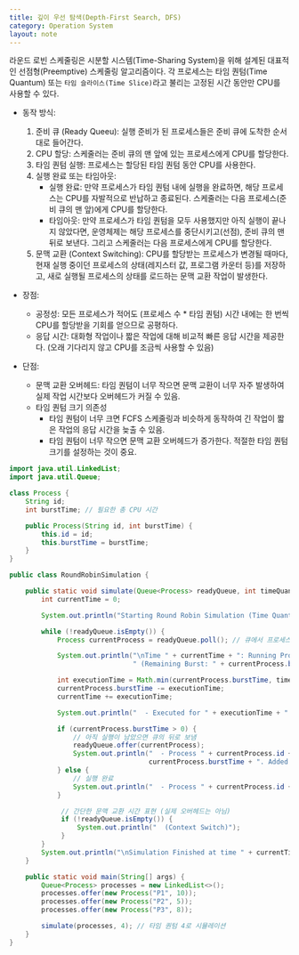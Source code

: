 ```yaml
---
title: 깊이 우선 탐색(Depth-First Search, DFS)
category: Operation System
layout: note
---
```

라운드 로빈 스케줄링은 시분할 시스템(Time-Sharing System)을 위해 설계된 대표적인 선점형(Preemptive) 스케줄링 알고리즘이다. 각 프로세스는 타임 퀀텀(Time Quantum) 또는 `타임 슬라이스(Time Slice)`라고 불리는 고정된 시간 동안만 CPU를 사용할 수 있다. 

- 동작 방식: 
	1. 준비 큐 (Ready Queeu): 실행 준비가 된 프로세스들은 준비 큐에 도착한 순서대로 들어간다.
	2. CPU 할당: 스케줄러는 준비 큐의 맨 앞에 있는 프로세스에게 CPU를 할당한다.
	3. 타임 퀀텀 실행: 프로세스는 할당된 타임 퀀텀 동안 CPU를 사용한다. 
	4. 실행 완료 또는 타임아웃:
		- 실행 완료: 만약 프로세스가 타임 퀀텀 내에 실행을 완료하면, 해당 프로세스는 CPU를 자발적으로 반납하고 종료된다. 스케줄러는 다음 프로세스(준비 큐의 맨 앞)에게 CPU를 할당한다. 
		-  타임아웃: 만약 프로세스가 타임 퀀텀을 모두 사용했지만 아직 실행이 끝나지 않았다면, 운영체제는 해당 프로세스를 중단시키고(선점), 준비 큐의 맨 뒤로 보낸다. 그리고 스케줄러는 다음 프로세스에게 CPU를 할당한다. 
	5. 문맥 교환 (Context Switching): CPU를 할당받는 프로세스가 변경될 때마다, 현재 실행 중이던 프로세스의 상태(레지스터 값, 프로그램 카운터 등)를 저장하고, 새로 실행될 프로세스의 상태를 로드하는 문맥 교환 작업이 발생한다. 

- 장점:
	- 공정성: 모든 프로세스가 적어도 (프로세스 수 * 타임 퀀텀) 시간 내에는 한 번씩 CPU를 할당받을 기회를 얻으므로 공평하다.
	- 응답 시간: 대화형 작업이나 짧은 작업에 대해 비교적 빠른 응답 시간을 제공한다. (오래 기다리지 않고 CPU를 조금씩 사용할 수 있음)
- 단점:
	- 문맥 교환 오버헤드: 타임 퀀텀이 너무 작으면 문맥 교환이 너무 자주 발생하여 실제 작업 시간보다 오버헤드가 커질 수 있음.
	- 타임 퀀텀 크기 의존성
		- 타임 퀀텀이 너무 크면 FCFS 스케줄링과 비슷하게 동작하여 긴 작업이 짧은 작업의 응답 시간을 늦출 수 있음.
		- 타임 퀀텀이 너무 작으면 문맥 교환 오버헤드가 증가한다. 적절한 타임 퀀텀 크기를 설정하는 것이 중요.


```java
import java.util.LinkedList;
import java.util.Queue;

class Process {
    String id;
    int burstTime; // 필요한 총 CPU 시간

    public Process(String id, int burstTime) {
        this.id = id;
        this.burstTime = burstTime;
    }
}

public class RoundRobinSimulation {

    public static void simulate(Queue<Process> readyQueue, int timeQuantum) {
        int currentTime = 0;

        System.out.println("Starting Round Robin Simulation (Time Quantum: " + timeQuantum + ")");

        while (!readyQueue.isEmpty()) {
            Process currentProcess = readyQueue.poll(); // 큐에서 프로세스 가져오기

            System.out.println("\nTime " + currentTime + ": Running Process " + currentProcess.id +
                               " (Remaining Burst: " + currentProcess.burstTime + ")");

            int executionTime = Math.min(currentProcess.burstTime, timeQuantum);
            currentProcess.burstTime -= executionTime;
            currentTime += executionTime;

            System.out.println("  - Executed for " + executionTime + " units.");

            if (currentProcess.burstTime > 0) {
                // 아직 실행이 남았으면 큐의 뒤로 보냄
                readyQueue.offer(currentProcess);
                System.out.println("  - Process " + currentProcess.id + " not finished. Remaining: " +
                                   currentProcess.burstTime + ". Added back to queue.");
            } else {
                // 실행 완료
                System.out.println("  - Process " + currentProcess.id + " finished at time " + currentTime);
            }

             // 간단한 문맥 교환 시간 표현 (실제 오버헤드는 아님)
             if (!readyQueue.isEmpty()) {
                 System.out.println("  (Context Switch)");
             }
        }
        System.out.println("\nSimulation Finished at time " + currentTime);
    }

    public static void main(String[] args) {
        Queue<Process> processes = new LinkedList<>();
        processes.offer(new Process("P1", 10));
        processes.offer(new Process("P2", 5));
        processes.offer(new Process("P3", 8));

        simulate(processes, 4); // 타임 퀀텀 4로 시뮬레이션
    }
}
```